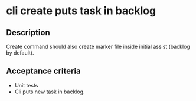 # cli create puts task in backlog

## Description

Create command should also create marker file inside initial assist (backlog by default).

## Acceptance criteria

* Unit tests
* Cli puts new task in backlog.
